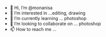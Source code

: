 - 👋 Hi, I’m @monanisa
- 👀 I’m interested in ...editing, drawing
- 🌱 I’m currently learning ... photoshop
- 💞️ I’m looking to collaborate on ... photoshop
- 📫 How to reach me ...

<!---
monanisa/monanisa is a ✨ special ✨ repository because its `README.md` (this file) appears on your GitHub profile.
You can click the Preview link to take a look at your changes.
--->
